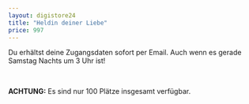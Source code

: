 ```yaml
---
layout: digistore24
title: "Heldin deiner Liebe"
price: 997
---
```

<p>Du erh&#xE4;ltst deine Zugangsdaten sofort per Email. Auch wenn es gerade Samstag Nachts um 3 Uhr ist!</p>
<p>&#xA0;</p>
<p><strong>ACHTUNG:</strong> Es sind nur 100 Pl&#xE4;tze insgesamt verf&#xFC;gbar.</p>